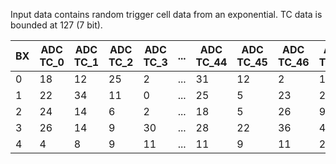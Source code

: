 Input data contains random trigger cell data from an exponential. TC data is bounded at 127 (7 bit).

| BX | ADC TC_0 | ADC TC_1 | ADC TC_2 | ADC TC_3 |  ... | ADC TC_44 | ADC TC_45 | ADC TC_46 | ADC TC_47 |
|--|--|--|--|--|--|--|--|--|--|
| 0  |       18 |       12 |       25 |        2 |  ... |       31 |       12 |        2 |       13 |
| 1  |       22 |       34 |       11 |        0 |  ... |       25 |        5 |       23 |       24 |
| 2  |       24 |       14 |        6 |        2 |  ... |       18 |        5 |       26 |        9 |
| 3  |       26 |       14 |        9 |       30 |  ... |       28 |       22 |       36 |       42 |
| 4  |        4 |        8 |        9 |       11 |  ... |       11 |        9 |       11 |       24 |